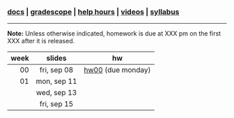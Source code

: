 ### [docs](https://github.com/james-bern/CS136/wiki) | [gradescope](https://www.gradescope.com/) | [help hours](https://docs.google.com/spreadsheets/d/1RMnAX-a_dZqIZU0KUKtYfLQkDUp_5aErHFWLoeoXJ4Y/edit?usp=sharing) | [videos](https://glow.williams.edu/) | [syllabus](https://github.com/james-bern/CS136/wiki/Syllabus)

---

**Note:** Unless otherwise indicated, homework is due at XXX pm on the first XXX after it is released.

|week|slides|hw|
|-:|:-:|-|
|00| fri, sep 08 |[hw00](https://github.com/james-bern/CS136/wiki/hw00) (due monday)|
|01|  mon, sep 11 | |
| |  wed, sep 13 | |
| |  fri, sep 15 | |
